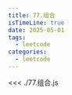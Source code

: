 ```yaml
---
title: 77.组合
isTimeLine: true
date: 2025-05-01
tags:
  - leetcode
categories:
  - leetcode
---
```


<<< ./77.组合.js

